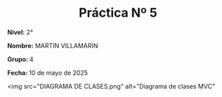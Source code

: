 <h1 align="center">Práctica Nº 5 </h1>
<p style="text-align: justify;"> 
<strong>Nivel:</strong> 2° <br>
  
<strong>Nombre:</strong> MARTIN VILLAMARIN

<strong>Grupo: </strong> 4

<strong>Fecha: </strong> 10 de mayo de 2025

<img src="DIAGRAMA DE CLASES.png" alt="Diagrama de clases MVC"
